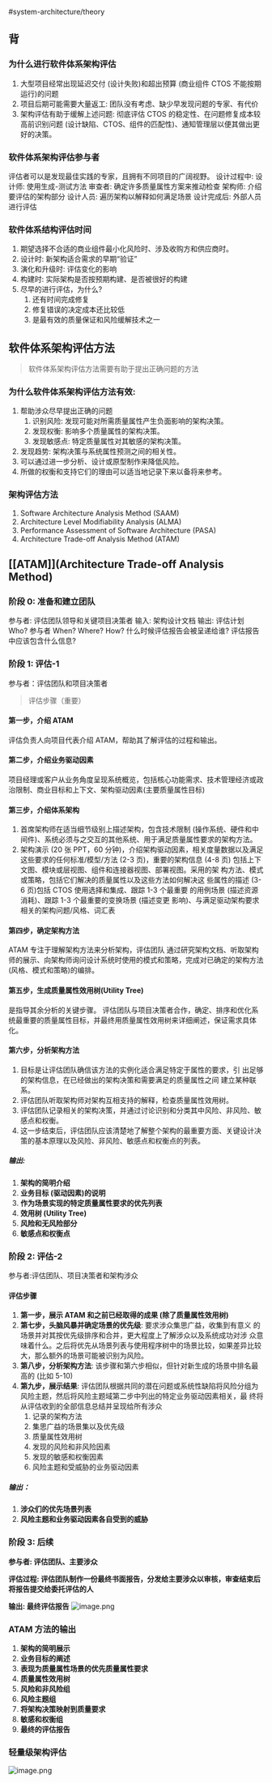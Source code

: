 #system-architecture/theory    

## 背
### 为什么进行软件体系架构评估
1. 大型项目经常出现延迟交付 (设计失败)和超出预算 (商业组件 CTOS 不能按期运行)的问题
2. 项目后期可能需要大量返工: 团队没有考虑、缺少早发现问题的专家、有代价
3. 架构评估有助于缓解上述问题: 彻底评估 CTOS 的稳定性、在问题修复成本较高前识别问题 (设计缺陷、CTOS、组件的匹配性)、通知管理层以便其做出更好的决策。

### 软件体系架构评估参与者
评估者可以是发现最佳实践的专家，且拥有不同项目的广阔视野。
设计过程中:
	设计师: 使用生成-测试方法 审查者: 确定许多质量属性方案来推动检查 
	架构师: 介绍要评估的架构部分 
	设计人员: 遍历架构以解释如何满足场景
设计完成后: 外部人员进行评估

### 软件体系结构评估时间
1. 期望选择不合适的商业组件最小化风险时、涉及收购方和供应商时。
2. 设计时: 新架构适合需求的早期“验证”
3. 演化和升级时: 评估变化的影响
4. 构建时: 实际架构是否按预期构建、是否被很好的构建
5. 尽早的进行评估，为什么? 
	1. 还有时间完成修复 
	2. 修复错误的决定成本还比较低 
	3. 是最有效的质量保证和风险缓解技术之一

## 软件体系架构评估方法
>软件体系架构评估方法需要有助于提出正确问题的方法

### 为什么软件体系架构评估方法有效:
1. 帮助涉众尽早提出正确的问题
	1. 识别风险: 发现可能对所需质量属性产生负面影响的架构决策。
	2. 发现权衡: 影响多个质量属性的架构决策。
	3. 发现敏感点: 特定质量属性对其敏感的架构决策。
2. 发现趋势: 架构决策与系统属性预测之间的相关性。
3. 可以通过进一步分析、设计或原型制作来降低风险。
4. 所做的权衡和支持它们的理由可以适当地记录下来以备将来参考。

### 架构评估方法
1. Software Architecture Analysis Method (SAAM)
2. Architecture Level Modifiability Analysis (ALMA)
3. Performance Assessment of Software Architecture (PASA)
4. Architecture Trade-off Analysis Method (ATAM)

## [[ATAM]](Architecture Trade-off Analysis Method)
### 阶段 0: 准备和建立团队
参与者: 评估团队领导和关键项目决策者
输入: 架构设计文档
输出: 评估计划
	Who? 参与者 
	When? Where? How? 
	什么时候评估报告会被呈递给谁?
	评估报告中应该包含什么信息?

### 阶段 1: 评估-1
参与者：评估团队和项目决策者

>评估步骤（重要）
#### 第一步，介绍 ATAM
评估负责人向项目代表介绍 ATAM，帮助其了解评估的过程和输出。

#### 第二步，介绍业务驱动因素
项目经理或客户从业务角度呈现系统概览，包括核心功能需求、技术管理经济或政治限制、商业目标和上下文、架构驱动因素(主要质量属性目标)

#### 第三步，介绍体系架构
1. 首席架构师在适当细节级别上描述架构，包含技术限制 (操作系统、硬件和中间件)、系统必须与之交互的其他系统、用于满足质量属性要求的架构方法。
2. 架构演示 (20 张 PPT，60 分钟)，介绍架构驱动因素，相关度量数据以及满足这些要求的任何标准/模型/方法 (2-3 页)，重要的架构信息 (4-8 页) 包括上下文图、模块或层视图、组件和连接器视图、部署视图。采用的架 构方法、模式或策略，包括它们解决的质量属性以及这些方法如何解决这 些属性的描述 (3-6 页)包括 CTOS 使用选择和集成、跟踪 1-3 个最重要 的用例场景 (描述资源消耗)、跟踪 1-3 个最重要的变换场景 (描述变更 影响)、与满足驱动架构要求相关的架构问题/风格、词汇表

#### 第四步，确定架构方法
ATAM 专注于理解架构方法来分析架构，评估团队 通过研究架构文档、听取架构师的展示、向架构师询问设计系统时使用的模式和策略，完成对已确定的架构方法(风格、模式和策略)的编排。

#### 第五步，生成质量属性效用树(Utility Tree)
是指导其余分析的关键步骤。 评估团队与项目决策者合作，确定、排序和优化系统最重要的质量属性目标，并最终用质量属性效用树来详细阐述，保证需求具体化。

#### 第六步，分析架构方法
1. 目标是让评估团队确信该方法的实例化适合满足特定于属性的要求，引 出足够的架构信息，在已经做出的架构决策和需要满足的质量属性之间 建立某种联系。
2. 评估团队听取架构师对架构互相支持的解释，检查质量属性效用树。
3. 评估团队记录相关的架构决策，并通过讨论识别和分类其中风险、非风险、敏感点和权衡。
4. 这一步结束后，评估团队应该清楚地了解整个架构的最重要方面、关键设计决策的基本原理以及风险、非风险、敏感点和权衡点的列表。

##### 输出:
1. **架构的简明介绍**
2. **业务目标 (驱动因素)的说明**
3. **作为场景实现的特定质量属性要求的优先列表**
4. **效用树 (Utility Tree)**
5. **风险和无风险部分**
6. **敏感点和权衡点**

### 阶段 2: 评估-2
参与者:评估团队、项目决策者和架构涉众 

#### 评估步骤
1. **第一步，展示 ATAM 和之前已经取得的成果 (除了质量属性效用树)**
2. **第七步，头脑风暴并确定场景的优先级**: 要求涉众集思广益，收集到有意义 的场景并对其按优先级排序和合并，更大程度上了解涉众以及系统成功对涉 众意味着什么。之后将优先从场景列表与使用程序树中的场景比较，如果差异比较大，那么额外的场景可能被识别为风险。
3. **第八步，分析架构方法**: 该步骤和第六步相似，但针对新生成的场景中排名最高的 (比如 5-10)
4. **第九步，展示结果**: 评估团队根据共同的潜在问题或系统性缺陷将风险分组为风险主题，然后将风险主题域第二步中列出的特定业务驱动因素相关，最 终将从评估收到的全部信息总结并呈现给所有涉众
	1. 记录的架构方法
	2. 集思广益的场景集以及优先级
	3. 质量属性效用树  
	4. 发现的风险和非风险因素  
	5. 发现的敏感和权衡因素  
	6. 风险主题和受威胁的业务驱动因素
##### 输出：
1. **涉众们的优先场景列表**  
2. **风险主题和业务驱动因素各自受到的威胁**

### 阶段 3: 后续
**参与者: 评估团队、主要涉众**

**评估过程: 评估团队制作一份最终书面报告，分发给主要涉众以审核，审查结束后
将报告提交给委托评估的人**

**输出: 最终评估报告**
![image.png](https://typora-tes.oss-cn-shanghai.aliyuncs.com/picgo/20230522161202.png)

### ATAM 方法的输出
1. **架构的简明展示**
2. **业务目标的阐述**
3. **表现为质量属性场景的优先质量属性要求**
4. **质量属性效用树**
5. **风险和非风险组**
6. **风险主题组**  
7. **将架构决策映射到质量要求**
8. **敏感和权衡组**  
9. **最终的评估报告**

### 轻量级架构评估
![image.png](https://typora-tes.oss-cn-shanghai.aliyuncs.com/picgo/20230522161410.png)




